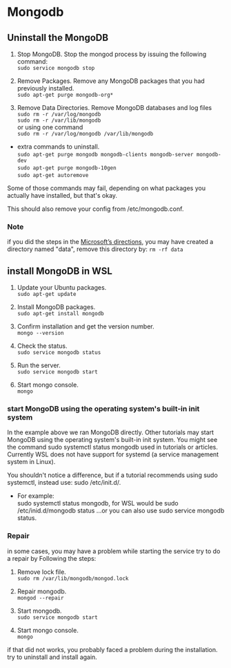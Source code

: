 # Mongodb

## Uninstall the MongoDB

1. Stop MongoDB.
Stop the mongod process by issuing the following command:  
`sudo service mongodb stop`

2. Remove Packages.
Remove any MongoDB packages that you had previously installed.  
`sudo apt-get purge mongodb-org*`

3. Remove Data Directories.
Remove MongoDB databases and log files  
`sudo rm -r /var/log/mongodb`  
`sudo rm -r /var/lib/mongodb`  
or using one command  
`sudo rm -r /var/log/mongodb /var/lib/mongodb`

* extra commands to uninstall.  
`sudo apt-get purge mongodb mongodb-clients mongodb-server mongodb-dev`  
`sudo apt-get purge mongodb-10gen`  
`sudo apt-get autoremove`  

Some of those commands may fail, depending on what packages you actually have installed, but that's okay.

This should also remove your config from /etc/mongodb.conf.

### Note

if you did the steps in the [Microsoft’s directions](https://docs.microsoft.com/en-us/windows/wsl/tutorials/wsl-database#install-mongodb), you may have created a directory named "data", remove this directory by:
`rm -rf data`

## install MongoDB in WSL

1. Update your Ubuntu packages.  
`sudo apt-get update`

2. Install MongoDB packages.  
`sudo apt-get install mongodb`

3. Confirm installation and get the version number.  
`mongo --version`

4. Check the status.  
`sudo service mongodb status`

5. Run the server.  
`sudo service mongodb start`

6. Start mongo console.  
`mongo`

### start MongoDB using the operating system's built-in init system

In the example above we ran MongoDB directly. Other tutorials may start MongoDB using the operating system's built-in init system. You might see the command sudo systemctl status mongodb used in tutorials or articles. Currently WSL does not have support for systemd (a service management system in Linux).

You shouldn't notice a difference, but if a tutorial recommends using sudo systemctl, instead use: sudo /etc/init.d/.

* For example:  
sudo systemctl status mongodb, for WSL would be sudo /etc/inid.d/mongodb status ...or you can also use sudo service mongodb status.

### Repair

in some cases, you may have a problem while starting the service
try to do a repair by Following the steps:

1. Remove lock file.  
`sudo rm /var/lib/mongodb/mongod.lock`

2. Repair mongodb.  
`mongod --repair`

3. Start mongodb.  
`sudo service mongodb start`

4. Start mongo console.  
`mongo`

if that did not works, you probably faced a problem during the installation.  
try to uninstall and install again.

